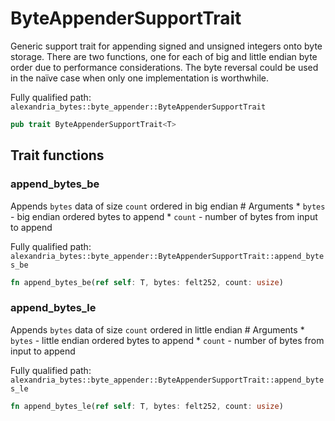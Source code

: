 # ByteAppenderSupportTrait

Generic support trait for appending signed and unsigned integers onto byte storage. There are two functions, one for each of big and little endian byte order due to performance considerations. The byte reversal could be used in the naïve case when only one implementation is worthwhile.

Fully qualified path: `alexandria_bytes::byte_appender::ByteAppenderSupportTrait`

```rust
pub trait ByteAppenderSupportTrait<T>
```

## Trait functions

### append_bytes_be

Appends `bytes` data of size `count` ordered in big endian # Arguments * `bytes` - big endian ordered bytes to append * `count` - number of bytes from input to append

Fully qualified path: `alexandria_bytes::byte_appender::ByteAppenderSupportTrait::append_bytes_be`

```rust
fn append_bytes_be(ref self: T, bytes: felt252, count: usize)
```


### append_bytes_le

Appends `bytes` data of size `count` ordered in little endian # Arguments * `bytes` - little endian ordered bytes to append * `count` - number of bytes from input to append

Fully qualified path: `alexandria_bytes::byte_appender::ByteAppenderSupportTrait::append_bytes_le`

```rust
fn append_bytes_le(ref self: T, bytes: felt252, count: usize)
```


